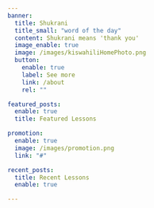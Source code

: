 ```yaml
---
banner:
  title: Shukrani
  title_small: "word of the day"
  content: Shukrani means 'thank you'
  image_enable: true
  image: /images/kiswahiliHomePhoto.png
  button:
    enable: true
    label: See more
    link: /about
    rel: ""

featured_posts:
  enable: true
  title: Featured Lessons

promotion:
  enable: true
  image: /images/promotion.png
  link: "#"

recent_posts:
  title: Recent Lessons
  enable: true

---
```

